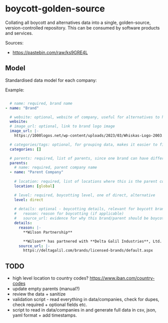 # boycott-golden-source

Collating all boycott and alternatives data into a single, golden-source, version-controlled repository. This can be consumed by software products and services.

Sources:

- https://pastebin.com/raw/ks9GRE4L


## Model

Standardised data model for each company:

Example: 

```yaml

  # name: required, brand name
- name: "Brand"

  # website: optional, website of company, useful for alternatives to help users navigate to and shop from
  website:
  # image_url: optional, link to brand logo image
  image_url: |-
    https://1000logos.net/wp-content/uploads/2023/03/Whiskas-Logo-2003.png

  # categories/tags: optional, for grouping data, makes it easier to find alternatives
  categories: []

  # parents: required, list of parents, since one brand can have different parent companies in a different country/region
  parents:
    # name: required, parent company name
  - name: "Parent Company"
  	
    # location: required, list of locations where this is the parent company of the brand
    location: [global]

    # level: required, boycotting level, one of direct, alternative
    level: direct		
    
    # details: optional - boycotting details, relevant for boycott brand, can be empty for alternative
    #   reason: reason for boycotting (if applicable)
    #   source_url: evidence for why this brand/parent should be boycotted
    details:			
      reason: |-
        **Wilson Partnership**

        **Wilson** has partnered with **Delta Galil Industries**, Ltd. (DELT/Tel Aviv Stock Exchange), the global manufacturer and marketer of branded and private label apparel products for men, women, and children. **Delta Galil Industries** is an **Israeli** textile firm headquartered in **Tel Aviv**, with plants around the world.
      source_url: |-
        https://deltagalil.com/brands/licensed-brands/default.aspx
```


## TODO

- high level location to country codes? https://www.iban.com/country-codes
- update empty parents (manual?)
- review the data + sanitize
- validation script - read everything in data/companies, check for dupes, check required + optional fields etc.
- script to read in data/companies in and generate full data in csv, json, yaml format + add timestamps. 




